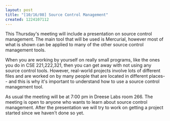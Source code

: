 ```yaml
---
layout: post
title: "[10/16/08] Source Control Management"
created: 1224107112
---
```

This Thursday's meeting will include a presentation on source control management. The main tool that will be used is Mercurial, however most of what is shown can be applied to many of the other source control management tools.


When you are working by yourself on really small programs, like the ones you do in CSE 221,222,321, then you can get away with not using any source control tools. However, real-world projects involve lots of different files and are worked on by many people that are located in different places-- and this is why it's important to understand how to use a source control management tool.

As usual the meeting will be at 7:00 pm in Dreese Labs room 266. The meeting is open to anyone who wants to learn about source control management. After the presentation we will try to work on getting a project started since we haven't done so yet.
<!--break-->
